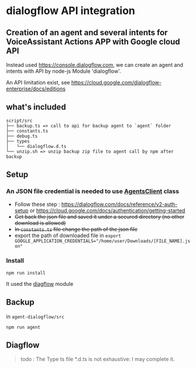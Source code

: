 # dialogflow API integration

## Creation of an agent and several intents for VoiceAssistant Actions APP with Google cloud API

Instead used https://console.dialogflow.com, we can create an agent and intents with API by node-js Module 'dialogflow'.

An API limitation exist, see https://cloud.google.com/dialogflow-enterprise/docs/editions

## what's included

```
script/src
├── backup.ts => call to api for backup agent to `agent` folder
├── constants.ts
├── debug.ts
├── types
│   └── dialogflow.d.ts
└── unzip.sh => unzip backup zip file to agent call by npm after backup
```

## Setup

### An JSON file credential is needed to use [AgentsClient](https://cloud.google.com/nodejs/docs/reference/dialogflow/0.8.x/v2.AgentsClient#AgentsClient) class

- Follow these step : https://dialogflow.com/docs/reference/v2-auth-setup or https://cloud.google.com/docs/authentication/getting-started
- ~~Get back the json file and saved it under a secured directory (no other download is allowed)~~
- ~~In `constants.ts` file change the path of the json file~~
- export the path of downloaded file in ```export GOOGLE_APPLICATION_CREDENTIALS="/home/user/Downloads/[FILE_NAME].json"```

### Install

```npm run install```

It used the [diagflow](https://www.npmjs.com/package/dialogflow) module

## Backup

in `agent-dialogflow/src`

```
npm run agent
```

## Diagflow

> todo : The Type ts file *.d.ts is not exhaustive: I may complete it.